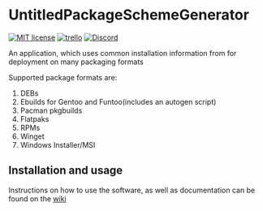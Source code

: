 # UntitledPackageSchemeGenerator
[![MIT license](https://img.shields.io/badge/License-MIT-blue.svg)](https://lbesson.mit-license.org/)
[![trello](https://img.shields.io/badge/Trello-UDE-blue])](https://trello.com/b/HmfuRY2K/untitleddesktop)
[![Discord](https://img.shields.io/discord/717037253292982315.svg?label=&logo=discord&logoColor=ffffff&color=7389D8&labelColor=6A7EC2)](https://discord.gg/4wgH8ZE)

An application, which uses common installation information from for deployment on many packaging formats

Supported package formats are:
1. DEBs
1. Ebuilds for Gentoo and Funtoo(includes an autogen script)
1. Pacman pkgbuilds
1. Flatpaks
1. RPMs
1. Winget
1. Windows Installer/MSI

## Installation and usage
Instructions on how to use the software, as well as documentation can be found on the 
[wiki](https://github.com/MadLadSquad/UntitledPackageSchemeGenerator/wiki)
